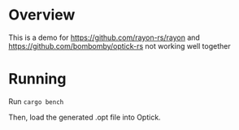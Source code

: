 # Overview
This is a demo for https://github.com/rayon-rs/rayon and https://github.com/bombomby/optick-rs not working well together

# Running
Run `cargo bench`

Then, load the generated .opt file into Optick.
